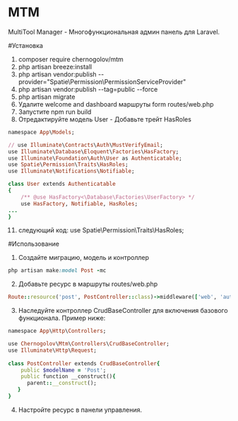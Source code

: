 # MTM
MultiTool Manager - Многофункциональная админ панель для Laravel.

#Установка

1. composer require chernogolov/mtm
2. php artisan breeze:install
3. php artisan vendor:publish --provider="Spatie\Permission\PermissionServiceProvider"
4. php artisan vendor:publish --tag=public --force
5. php artisan migrate
7. Удалите welcome and dashboard маршруты form routes/web.php
8. Запустите npm run build
9. Отредактируйте модель User - Добавьте трейт HasRoles
```rb
namespace App\Models;

// use Illuminate\Contracts\Auth\MustVerifyEmail;
use Illuminate\Database\Eloquent\Factories\HasFactory;
use Illuminate\Foundation\Auth\User as Authenticatable;
use Spatie\Permission\Traits\HasRoles;
use Illuminate\Notifications\Notifiable;

class User extends Authenticatable
{
    /** @use HasFactory<\Database\Factories\UserFactory> */
    use HasFactory, Notifiable, HasRoles;
...
}
```
11.   следующий код: use Spatie\Permission\Traits\HasRoles;

#Использование
1. Создайте миграцию, модель и контроллер
```rb
php artisan make:model Post -mc
```
2. Добавьте ресурс в маршруты routes/web.php
```rb
Route::resource('post', PostController::class)->middleware(['web', 'auth', 'verified']);
```
3. Наследуйте контроллер CrudBaseController для включения базового функционала. Пример ниже:
```rb
namespace App\Http\Controllers;

use Chernogolov\Mtm\Controllers\CrudBaseController;
use Illuminate\Http\Request;
 
class PostController extends CrudBaseController{
    public $modelName = 'Post';
    public function __construct(){
      parent::__construct();
   }
}
```
4. Настройте ресурс в панели управления.

    


